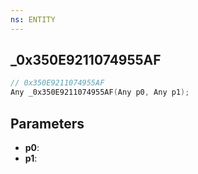 ```yaml
---
ns: ENTITY
---
```

## _0x350E9211074955AF

```c
// 0x350E9211074955AF
Any _0x350E9211074955AF(Any p0, Any p1);
```

## Parameters
* **p0**:
* **p1**:
